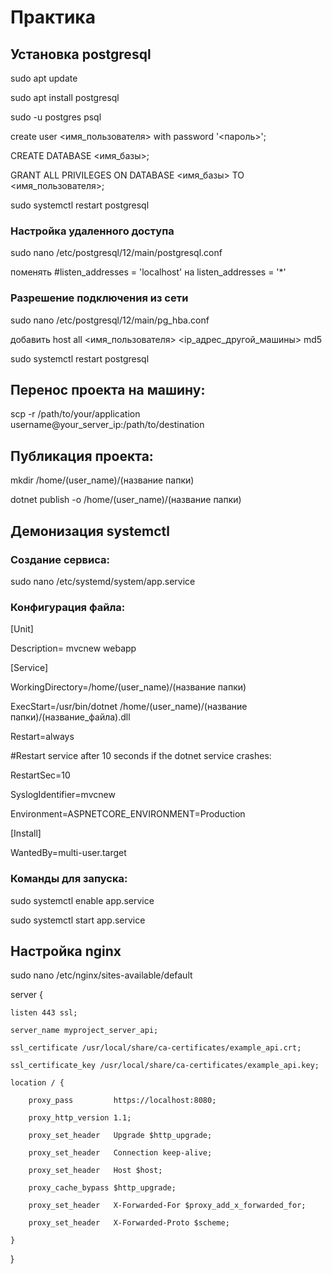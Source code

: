 # Практика

## Установка postgresql
sudo apt update

sudo apt install postgresql

sudo -u postgres psql

create user <имя_пользователя> with password '<пароль>';

CREATE DATABASE <имя_базы>;

GRANT ALL PRIVILEGES ON DATABASE <имя_базы> TO <имя_пользователя>;

sudo systemctl restart postgresql

### Настройка удаленного доступа

sudo nano /etc/postgresql/12/main/postgresql.conf

поменять #listen_addresses = 'localhost' на listen_addresses = '*'

### Разрешение подключения из сети

sudo nano /etc/postgresql/12/main/pg_hba.conf


добавить host all <имя_пользователя> <ip_адрес_другой_машины> md5

sudo systemctl restart postgresql

## Перенос проекта на машину:

scp -r /path/to/your/application username@your_server_ip:/path/to/destination


## Публикация проекта:

mkdir /home/(user_name)/(название папки)

dotnet publish -o /home/(user_name)/(название папки)

## Демонизация systemctl

### Создание сервиса:

sudo nano /etc/systemd/system/app.service


### Конфигурация файла:


[Unit] 

Description= mvcnew webapp


[Service] 

WorkingDirectory=/home/(user_name)/(название папки)

ExecStart=/usr/bin/dotnet /home/(user_name)/(название папки)/(название_файла).dll

Restart=always

#Restart service after 10 seconds if the dotnet service crashes:

RestartSec=10

SyslogIdentifier=mvcnew

Environment=ASPNETCORE_ENVIRONMENT=Production


[Install]

WantedBy=multi-user.target



### Команды для запуска:

sudo systemctl enable app.service

sudo systemctl start app.service


## Настройка nginx
sudo nano /etc/nginx/sites-available/default

server {

    listen 443 ssl;
    
    server_name myproject_server_api;

    ssl_certificate /usr/local/share/ca-certificates/example_api.crt;
    
    ssl_certificate_key /usr/local/share/ca-certificates/example_api.key;

    location / {
    
        proxy_pass         https://localhost:8080;
        
        proxy_http_version 1.1;
        
        proxy_set_header   Upgrade $http_upgrade;
        
        proxy_set_header   Connection keep-alive;
        
        proxy_set_header   Host $host;
        
        proxy_cache_bypass $http_upgrade;
        
        proxy_set_header   X-Forwarded-For $proxy_add_x_forwarded_for;
        
        proxy_set_header   X-Forwarded-Proto $scheme;
        
    }
}
